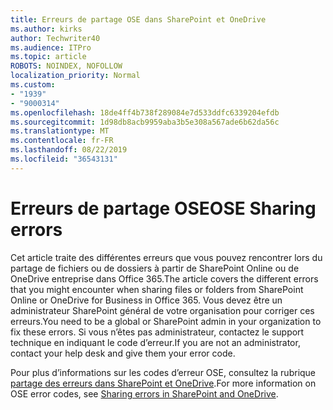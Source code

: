 ```yaml
---
title: Erreurs de partage OSE dans SharePoint et OneDrive
ms.author: kirks
author: Techwriter40
ms.audience: ITPro
ms.topic: article
ROBOTS: NOINDEX, NOFOLLOW
localization_priority: Normal
ms.custom:
- "1939"
- "9000314"
ms.openlocfilehash: 18de4ff4b738f289084e7d533ddfc6339204efdb
ms.sourcegitcommit: 1d98db8acb9959aba3b5e308a567ade6b62da56c
ms.translationtype: MT
ms.contentlocale: fr-FR
ms.lasthandoff: 08/22/2019
ms.locfileid: "36543131"
---
```

# <a name="ose-sharing-errors"></a><span data-ttu-id="0e3d6-102">Erreurs de partage OSE</span><span class="sxs-lookup"><span data-stu-id="0e3d6-102">OSE Sharing errors</span></span>

<span data-ttu-id="0e3d6-103">Cet article traite des différentes erreurs que vous pouvez rencontrer lors du partage de fichiers ou de dossiers à partir de SharePoint Online ou de OneDrive entreprise dans Office 365.</span><span class="sxs-lookup"><span data-stu-id="0e3d6-103">The article covers the different errors that you might encounter when sharing files or folders from SharePoint Online or OneDrive for Business in Office 365.</span></span> <span data-ttu-id="0e3d6-104">Vous devez être un administrateur SharePoint général de votre organisation pour corriger ces erreurs.</span><span class="sxs-lookup"><span data-stu-id="0e3d6-104">You need to be a global or SharePoint admin in your organization to fix these errors.</span></span> <span data-ttu-id="0e3d6-105">Si vous n’êtes pas administrateur, contactez le support technique en indiquant le code d’erreur.</span><span class="sxs-lookup"><span data-stu-id="0e3d6-105">If you are not an administrator, contact your help desk and give them your error code.</span></span>

<span data-ttu-id="0e3d6-106">Pour plus d’informations sur les codes d’erreur OSE, consultez la rubrique [partage des erreurs dans SharePoint et OneDrive](https://docs.microsoft.com/sharepoint/sharepoint-onedrive-error-message).</span><span class="sxs-lookup"><span data-stu-id="0e3d6-106">For more information on OSE error codes, see [Sharing errors in SharePoint and OneDrive](https://docs.microsoft.com/sharepoint/sharepoint-onedrive-error-message).</span></span>
